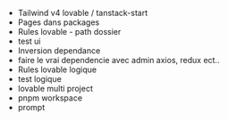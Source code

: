 - Tailwind v4 lovable / tanstack-start
- Pages dans packages
- Rules lovable - path dossier
- test ui
- Inversion dependance
- faire le vrai dependencie avec admin axios, redux ect..
- Rules lovable logique
- test logique
- lovable multi project
- pnpm workspace
- prompt